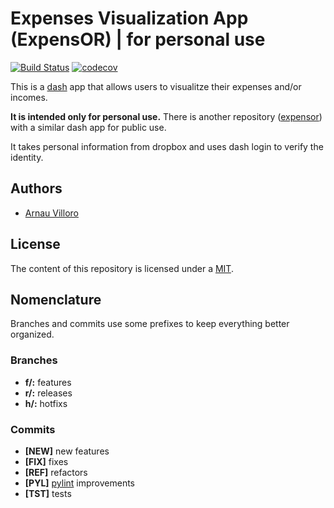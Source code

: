 # Expenses Visualization App (ExpensOR) | for personal use
[![Build Status](https://travis-ci.com/villoro/expensor_personal.svg?branch=master)](https://travis-ci.com/villoro/expensor_personal)
[![codecov](https://codecov.io/gh/villoro/expensor_personal/branch/master/graph/badge.svg)](https://codecov.io/gh/villoro/expensor_personal)

This is a [dash](https://plot.ly/products/dash/) app that allows users to visualitze their expenses and/or incomes.

**It is intended only for personal use.** There is another repository ([expensor](https://github.com/villoro/expensor)) with a similar dash app for public use.

It takes personal information from dropbox and uses dash login to verify the identity.

## Authors
* [Arnau Villoro](villoro.com)

## License
The content of this repository is licensed under a [MIT](https://opensource.org/licenses/MIT).

## Nomenclature
Branches and commits use some prefixes to keep everything better organized.

### Branches
* **f/:** features
* **r/:** releases
* **h/:** hotfixs

### Commits
* **[NEW]** new features
* **[FIX]** fixes
* **[REF]** refactors
* **[PYL]** [pylint](https://www.pylint.org/) improvements
* **[TST]** tests